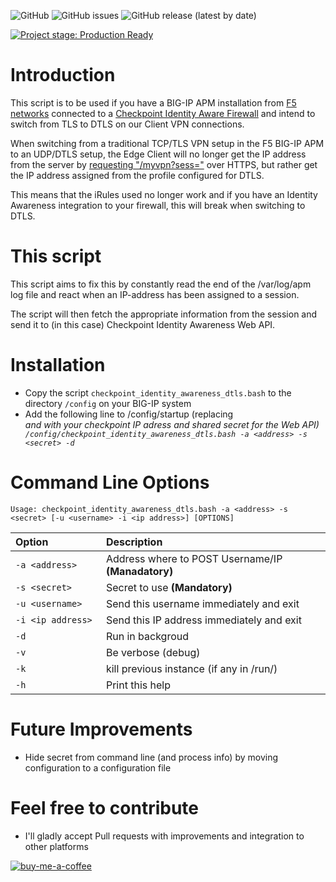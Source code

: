 ![GitHub](https://img.shields.io/github/license/EvTheFuture/big-ip-apm-dtls-client_ip_from_log)
![GitHub issues](https://img.shields.io/github/issues/EvTheFuture/big-ip-apm-dtls-client_ip_from_log)
![GitHub release (latest by date)](https://img.shields.io/github/v/release/EvTheFuture/big-ip-apm-dtls-client_ip_from_log)

[![Project stage: Production Ready][project-stage-badge: Production Ready]][project-stage-page]

[project-stage-badge: Production Ready]: https://img.shields.io/badge/Project%20Stage-Production%20Ready-brightgreen.svg
[project-stage-page]: https://blog.pother.ca/project-stages/

# Introduction
This script is to be used if you have a BIG-IP APM installation from [F5 networks](https://www.f5.com) connected to a [Checkpoint Identity Aware Firewall](https://www.checkpoint.com/quantum/next-generation-firewall/identity-awareness/) and intend to switch from TLS to DTLS on our Client VPN connections.

When switching from a traditional TCP/TLS VPN setup in the F5 BIG-IP APM to an UDP/DTLS setup, the Edge Client will no longer get the IP address from the server by [requesting "/myvpn?sess="](https://devcentral.f5.com/s/articles/integrate-f5-ssl-vpn-with-checkpoint-identity-awareness-1149) over HTTPS, but rather get the IP address assigned from the profile configured for DTLS.

This means that the iRules used no longer work and if you have an Identity Awareness integration to your firewall, this will break when switching to DTLS.

# This script
This script aims to fix this by constantly read the end of the /var/log/apm log file and react when an IP-address has been assigned to a session.

The script will then fetch the appropriate information from the session and send it to (in this case) Checkpoint Identity Awareness Web API.

# Installation
* Copy the script `checkpoint_identity_awareness_dtls.bash` to the directory `/config` on your BIG-IP system
* Add the following line to /config/startup (replacing <address> and <secret> with your checkpoint IP adress and shared secret for the Web API) `/config/checkpoint_identity_awareness_dtls.bash -a <address> -s <secret> -d`
  
# Command Line Options
`Usage: checkpoint_identity_awareness_dtls.bash -a <address> -s <secret> [-u <username> -i <ip address>] [OPTIONS]`

| **Option** | **Description** |
| :--- | :--- |
|	`-a <address>     ` |	Address where to POST Username/IP **(Manadatory)** |
|	`-s <secret>      ` |	Secret to use **(Mandatory)** |
|	`-u <username>    ` |	Send this username immediately and exit |
|	`-i <ip address>  ` |	Send this IP address immediately and exit |
|	`-d               ` |	Run in backgroud |
|	`-v               ` | Be verbose (debug) |
|	`-k               ` | kill previous instance (if any in /run/<pid>) |
|	`-h               ` | Print this help |

  
# Future Improvements
* Hide secret from command line (and process info) by moving configuration to a configuration file

# Feel free to contribute
* I'll gladly accept Pull requests with improvements and integration to other platforms

[![buy-me-a-coffee](https://www.buymeacoffee.com/assets/img/custom_images/orange_img.png)](https://www.buymeacoffee.com/EvTheFuture)
